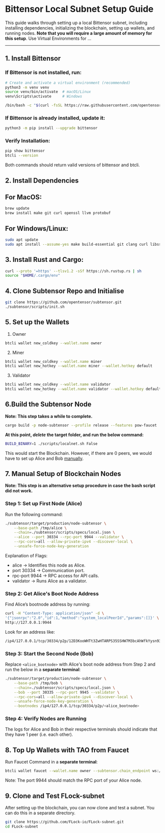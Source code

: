 # Bittensor Local Subnet Setup Guide

This guide walks through setting up a local Bittensor subnet, including installing dependencies, initializing the blockchain, setting up wallets, and running nodes. **Note that you will require a large amount of memory for this setup**. Use Virtual Environments for ...

---

## 1. Install Bittensor

### If Bittensor is **not installed**, run:
```sh
# Create and activate a virtual environment (recommended)
python3 -m venv venv
source venv/bin/activate  # macOS/Linux
venv\Scripts\activate     # Windows

/bin/bash -c "$(curl -fsSL https://raw.githubusercontent.com/opentensor/bittensor/master/scripts/install.sh)"
```

### If Bittensor is **already installed**, update it:
```sh
python3 -m pip install --upgrade bittensor
```

### Verify Installation:
```sh
pip show bittensor
btcli --version
```

Both commands should return valid versions of bittensor and btcli.

## 2. Install Dependencies

## For MacOS:
```sh
brew update
brew install make git curl openssl llvm protobuf
```

## For Windows/Linux:
```sh
sudo apt update
sudo apt install --assume-yes make build-essential git clang curl libssl-dev llvm libudev-dev protobuf-compiler
```

## 3. Install Rust and Cargo:
```sh
curl --proto '=https' --tlsv1.2 -sSf https://sh.rustup.rs | sh
source "$HOME/.cargo/env"
```

## 4. Clone Subtensor Repo and Initialise
```sh
git clone https://github.com/opentensor/subtensor.git
./subtensor/scripts/init.sh
```

## 5. Set up the Wallets
1. Owner
```sh
btcli wallet new_coldkey --wallet.name owner
```
2. Miner
```sh
btcli wallet new_coldkey --wallet.name miner
btcli wallet new_hotkey --wallet.name miner --wallet.hotkey default
```
3. Validator
```sh
btcli wallet new_coldkey --wallet.name validator
btcli wallet new_hotkey --wallet.name validator --wallet.hotkey default
```

## 6.Build the Subtensor Node
**Note: This step takes a while to complete.**
```sh
cargo build -p node-subtensor --profile release --features pow-faucet
```

**At this point, ***delete*** the target folder, and run the below command:**
```sh
BUILD_BINARY=1 ./scripts/localnet.sh False
```
This would start the Blockchain. However, if there are 0 peers, we would have to set up Alice and Bob [manually](#7-manual-setup-of-blockchain-nodes).

## 7. Manual Setup of Blockchain Nodes

**Note: This step is an alternative setup procedure in case the bash script did not work.**

### Step 1: Set up First Node (Alice)
Run the following command:
```sh
./subtensor/target/production/node-subtensor \
    --base-path /tmp/alice \
    --chain=./subtensor/scripts/specs/local.json \
    --alice --port 30334 --rpc-port 9944 --validator \
    --rpc-cors=all --allow-private-ipv4 --discover-local \
    --unsafe-force-node-key-generation
```
Explanation of Flags:
- alice → Identifies this node as Alice.
- port 30334 → Communication port.
- rpc-port 9944 → RPC access for API calls.
- validator → Runs Alice as a validator.

### Step 2: Get Alice's Boot Node Address
Find Alice’s bootnode address by running:
```sh
curl -H "Content-Type: application/json" -d \
'{"jsonrpc":"2.0","id":1,"method":"system_localPeerId","params":[]}' \
http://127.0.0.1:9944
```
Look for an address like:
```sh
/ip4/127.0.0.1/tcp/30334/p2p/12D3KooWHTt3ZwHTARPS35SSHW7M3bcAhWfkYysn93EQmZFHnXsQ
```

### Step 3: Start the Second Node (Bob)
Replace `<alice_bootnode>` with Alice's boot node address from Step 2 and run the below in a **separate terminal**:
```sh
./subtensor/target/production/node-subtensor \
    --base-path /tmp/bob \
    --chain=./subtensor/scripts/specs/local.json \
    --bob --port 30335 --rpc-port 9945 --validator \
    --rpc-cors=all --allow-private-ipv4 --discover-local \
    --unsafe-force-node-key-generation \
    --bootnodes /ip4/127.0.0.1/tcp/30334/p2p/<alice_bootnode>
```

### Step 4: Verify Nodes are Running

The logs for Alice and Bob in their respective terminals should indicate that they have 1 peer (i.e. each other).

## 8. Top Up Wallets with TAO from Faucet
Run Faucet Command in a **separate terminal**:
```sh
btcli wallet faucet --wallet.name owner --subtensor.chain_endpoint ws://127.0.0.1:9944
```
Note: The port 9944 should match the RPC port of your Alice node.

## 9. Clone and Test FLock-subnet
After setting up the blockchain, you can now clone and test a subnet. You can do this in a separate directory.
```sh
git clone https://github.com/FLock-io/FLock-subnet.git
cd FLock-subnet
```
